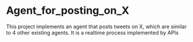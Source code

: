 # Agent_for_posting_on_X
This project implements an agent that posts tweets on X, which are similar to 4 other existing agents. It is a realtime process implemented by APIs
